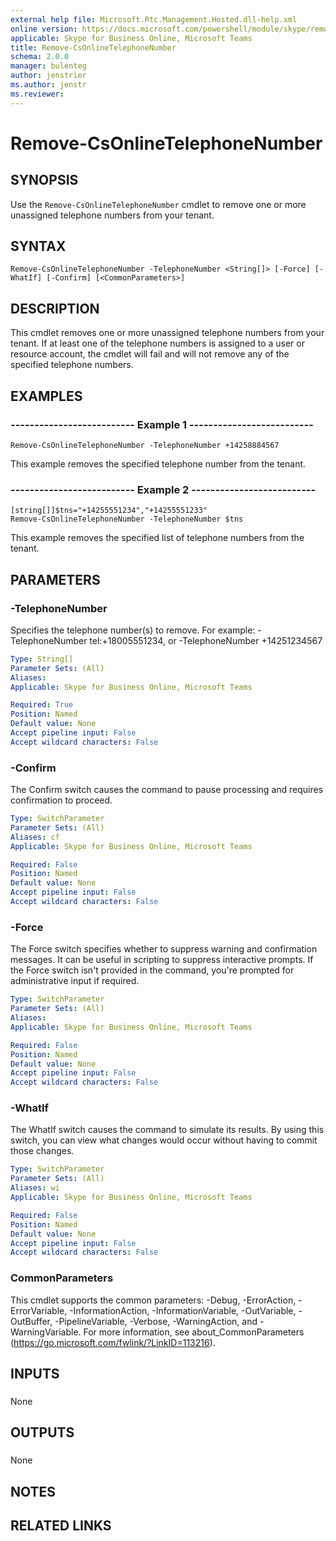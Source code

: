 ```yaml
---
external help file: Microsoft.Rtc.Management.Hosted.dll-help.xml 
online version: https://docs.microsoft.com/powershell/module/skype/remove-csonlinetelephonenumber
applicable: Skype for Business Online, Microsoft Teams
title: Remove-CsOnlineTelephoneNumber
schema: 2.0.0
manager: bulenteg
author: jenstrier
ms.author: jenstr
ms.reviewer:
---
```


# Remove-CsOnlineTelephoneNumber

## SYNOPSIS
Use the `Remove-CsOnlineTelephoneNumber` cmdlet to remove one or more unassigned telephone numbers from your tenant.

## SYNTAX

```
Remove-CsOnlineTelephoneNumber -TelephoneNumber <String[]> [-Force] [-WhatIf] [-Confirm] [<CommonParameters>]
```

## DESCRIPTION
This cmdlet removes one or more unassigned telephone numbers from your tenant. If at least one of the telephone numbers is assigned to a user or resource account, the cmdlet will fail and will not remove any of the specified telephone numbers.

## EXAMPLES

### -------------------------- Example 1 --------------------------
```
Remove-CsOnlineTelephoneNumber -TelephoneNumber +14258884567
```

This example removes the specified telephone number from the tenant.

### -------------------------- Example 2 --------------------------
```
[string[]]$tns="+14255551234","+14255551233"
Remove-CsOnlineTelephoneNumber -TelephoneNumber $tns
```

This example removes the specified list of telephone numbers from the tenant.


## PARAMETERS

### -TelephoneNumber
Specifies the telephone number(s) to remove.
For example: -TelephoneNumber tel:+18005551234, or -TelephoneNumber +14251234567

```yaml
Type: String[]
Parameter Sets: (All)
Aliases: 
Applicable: Skype for Business Online, Microsoft Teams

Required: True
Position: Named
Default value: None
Accept pipeline input: False
Accept wildcard characters: False
```

### -Confirm
The Confirm switch causes the command to pause processing and requires confirmation to proceed.

```yaml
Type: SwitchParameter
Parameter Sets: (All)
Aliases: cf
Applicable: Skype for Business Online, Microsoft Teams

Required: False
Position: Named
Default value: None
Accept pipeline input: False
Accept wildcard characters: False
```

### -Force
The Force switch specifies whether to suppress warning and confirmation messages.
It can be useful in scripting to suppress interactive prompts.
If the Force switch isn't provided in the command, you're prompted for administrative input if required.

```yaml
Type: SwitchParameter
Parameter Sets: (All)
Aliases: 
Applicable: Skype for Business Online, Microsoft Teams

Required: False
Position: Named
Default value: None
Accept pipeline input: False
Accept wildcard characters: False
```

### -WhatIf
The WhatIf switch causes the command to simulate its results.
By using this switch, you can view what changes would occur without having to commit those changes.

```yaml
Type: SwitchParameter
Parameter Sets: (All)
Aliases: wi
Applicable: Skype for Business Online, Microsoft Teams

Required: False
Position: Named
Default value: None
Accept pipeline input: False
Accept wildcard characters: False
```

### CommonParameters
This cmdlet supports the common parameters: -Debug, -ErrorAction, -ErrorVariable, -InformationAction, -InformationVariable, -OutVariable, -OutBuffer, -PipelineVariable, -Verbose, -WarningAction, and -WarningVariable. For more information, see about_CommonParameters (https://go.microsoft.com/fwlink/?LinkID=113216).

## INPUTS

###  
None

## OUTPUTS

###  
None

## NOTES

## RELATED LINKS

